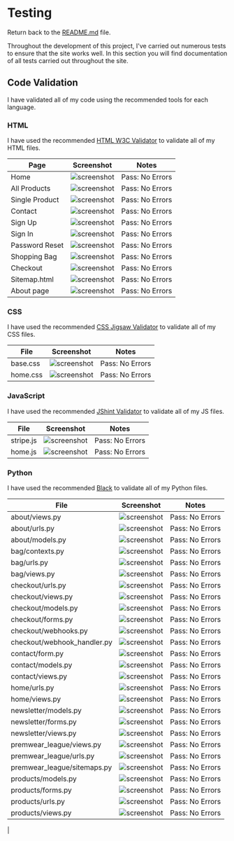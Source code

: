 # Testing

Return back to the [README.md](README.md) file.

Throughout the development of this project, I've carried out numerous tests to ensure that the site works well. In this section you will find documentation of all tests carried out throughout the site.

## Code Validation

I have validated all of my code using the recommended tools for each language.

### HTML

I have used the recommended [HTML W3C Validator](https://validator.w3.org) to validate all of my HTML files.

| Page | Screenshot | Notes |
| --- | --- | --- |
| Home | ![screenshot](docs/w3c/home-page.png) | Pass: No Errors |
| All Products | ![screenshot](docs/w3c/products-page.png) | Pass: No Errors |
| Single Product | ![screenshot](docs/w3c/single-product.png) | Pass: No Errors |
| Contact | ![screenshot](docs/w3c/contact-page.png) | Pass: No Errors |
| Sign Up | ![screenshot](docs/w3c/signup-page.png) | Pass: No Errors |
| Sign In | ![screenshot](docs/w3c/signin-page.png) | Pass: No Errors |
| Password Reset | ![screenshot](docs/w3c/password-reset.png) | Pass: No Errors |
| Shopping Bag | ![screenshot](docs/w3c/shopping-bag.png) | Pass: No Errors |
| Checkout | ![screenshot](docs/w3c/checkout-page.png) | Pass: No Errors |
| Sitemap.html | ![screenshot](docs/w3c/sitemap-page.png) | Pass: No Errors |
| About page | ![screenshot](docs/w3c/about-page.png) | Pass: No Errors |


### CSS

I have used the recommended [CSS Jigsaw Validator](https://jigsaw.w3.org/css-validator) to validate all of my CSS files.

| File | Screenshot | Notes |
| --- | --- | --- |
| base.css | ![screenshot](docs/w3c/base-css.png) | Pass: No Errors |
| home.css | ![screenshot](docs/w3c/home-css.png) | Pass: No Errors |


### JavaScript

I have used the recommended [JShint Validator](https://jshint.com) to validate all of my JS files.

| File | Screenshot | Notes |
| --- | --- | --- |
| stripe.js | ![screenshot](docs/jshint/stripe-js.png) | Pass: No Errors |
| home.js | ![screenshot](docs/jshint/home-js.png) | Pass: No Errors |


### Python

I have used the recommended [Black](https://pypi.org/project/black/) to validate all of my Python files.

| File | Screenshot | Notes |
| --- | --- | --- |
| about/views.py | ![screenshot](docs/ci-linter/about-views.png) | Pass: No Errors |
| about/urls.py | ![screenshot](docs/ci-linter/about-urls.png) | Pass: No Errors |
| about/models.py | ![screenshot](docs/ci-linter/about-models.png) | Pass: No Errors |
| bag/contexts.py | ![screenshot](docs/ci-linter/bag-contexts.png) | Pass: No Errors |
| bag/urls.py | ![screenshot](docs/ci-linter/bag-urls.png) | Pass: No Errors |
| bag/views.py | ![screenshot](docs/ci-linter/bag-views.png) | Pass: No Errors |
| checkout/urls.py | ![screenshot](docs/ci-linter/checkout-urls.png) | Pass: No Errors |
| checkout/views.py | ![screenshot](docs/ci-linter/checkout-views.png) | Pass: No Errors |
| checkout/models.py | ![screenshot](docs/ci-linter/checkout-models.png) | Pass: No Errors |
| checkout/forms.py | ![screenshot](docs/ci-linter/checkout-forms.png) | Pass: No Errors |
| checkout/webhooks.py | ![screenshot](docs/ci-linter/checkout-webhooks.png) | Pass: No Errors |
| checkout/webhook_handler.py | ![screenshot](docs/ci-linter/checkout-webhookhandler.png) | Pass: No Errors |
| contact/form.py | ![screenshot](docs/ci-linter/contact-form.png) | Pass: No Errors |
| contact/models.py | ![screenshot](docs/ci-linter/contact-models.png) | Pass: No Errors |
| contact/views.py | ![screenshot](docs/ci-linter/contact-views.png) | Pass: No Errors |
| home/urls.py | ![screenshot](docs/ci-linter/home-urls.png) | Pass: No Errors |
| home/views.py | ![screenshot](docs/ci-linter/home-views.png) | Pass: No Errors |
| newsletter/models.py | ![screenshot](docs/ci-linter/newsletter-models.png) | Pass: No Errors |
| newsletter/forms.py | ![screenshot](docs/ci-linter/newsletter-forms.png) | Pass: No Errors |
| newsletter/views.py | ![screenshot](docs/ci-linter/newsletter-views.png) | Pass: No Errors |
| premwear_league/views.py | ![screenshot](docs/ci-linter/premwear_league-views.png) | Pass: No Errors |
| premwear_league/urls.py | ![screenshot](docs/ci-linter/premwear_league-urls.png) | Pass: No Errors |
| premwear_league/sitemaps.py | ![screenshot](docs/ci-linter/premwear_league-sitemaps.png) | Pass: No Errors |
| products/models.py | ![screenshot](docs/ci-linter/products-models.png) | Pass: No Errors |
| products/forms.py | ![screenshot](docs/ci-linter/products-forms.png) | Pass: No Errors |
| products/urls.py | ![screenshot](docs/ci-linter/products-urls.png) | Pass: No Errors |
| products/views.py | ![screenshot](docs/ci-linter/products-views.png) | Pass: No Errors |
| 